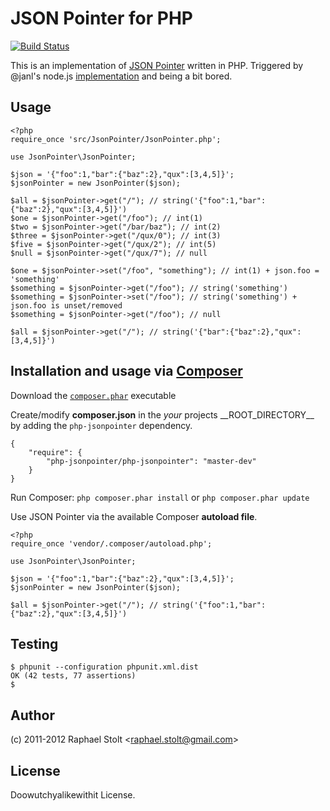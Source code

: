 # JSON Pointer for PHP

[![Build Status](https://secure.travis-ci.org/raphaelstolt/php-jsonpointer.png)](http://travis-ci.org/raphaelstolt/php-jsonpointer)

This is an implementation of [JSON Pointer](http://tools.ietf.org/html/draft-pbryan-zyp-json-pointer-00) written in PHP. Triggered by @janl's node.js [implementation](https://github.com/janl/node-jsonpointer) and being a bit bored.

## Usage

    <?php
    require_once 'src/JsonPointer/JsonPointer.php';

    use JsonPointer\JsonPointer;

    $json = '{"foo":1,"bar":{"baz":2},"qux":[3,4,5]}';
    $jsonPointer = new JsonPointer($json);

    $all = $jsonPointer->get("/"); // string('{"foo":1,"bar":{"baz":2},"qux":[3,4,5]}')
    $one = $jsonPointer->get("/foo"); // int(1)
    $two = $jsonPointer->get("/bar/baz"); // int(2)
    $three = $jsonPointer->get("/qux/0"); // int(3)
    $five = $jsonPointer->get("/qux/2"); // int(5)
    $null = $jsonPointer->get("/qux/7"); // null

    $one = $jsonPointer->set("/foo", "something"); // int(1) + json.foo = 'something'
    $something = $jsonPointer->get("/foo"); // string('something')
    $something = $jsonPointer->set("/foo"); // string('something') + json.foo is unset/removed
    $something = $jsonPointer->get("/foo"); // null

    $all = $jsonPointer->get("/"); // string('{"bar":{"baz":2},"qux":[3,4,5]}')


## Installation and usage via [Composer](http://packagist.org/about-composer)

Download the [`composer.phar`](http://getcomposer.org/composer.phar) executable

Create/modify **composer.json** in the *your* projects \_\_ROOT_DIRECTORY__ by adding the `php-jsonpointer` dependency. 
    
    {
        "require": {
            "php-jsonpointer/php-jsonpointer": "master-dev"
        }
    }

Run Composer: `php composer.phar install` or `php composer.phar update`

Use JSON Pointer via the available Composer **autoload file**.

    <?php
    require_once 'vendor/.composer/autoload.php';

    use JsonPointer\JsonPointer;

    $json = '{"foo":1,"bar":{"baz":2},"qux":[3,4,5]}';
    $jsonPointer = new JsonPointer($json);

    $all = $jsonPointer->get("/"); // string('{"foo":1,"bar":{"baz":2},"qux":[3,4,5]}')

## Testing

    $ phpunit --configuration phpunit.xml.dist
    OK (42 tests, 77 assertions)
    $
    
## Author

(c) 2011-2012 Raphael Stolt \<raphael.stolt@gmail.com\>

## License

Doowutchyalikewithit License.